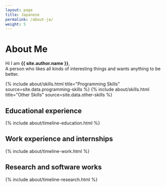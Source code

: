 ```yaml
---
layout: page
title: Japanese
permalink: /about-ja/
weight: 5
---
```


# **About Me**

Hi I am **{{ site.author.name }}**,<br>
A person who likes all kinds of interesting things and wants anything to be better.

<div class="row">
{% include about/skills.html title="Programming Skills" source=site.data.programming-skills %}
{% include about/skills.html title="Other Skills" source=site.data.other-skills %}
</div>

## Educational experience

<div class="row">
{% include about/timeline-education.html %}
</div>

## Work experience and internships

<div class="row">
{% include about/timeline-work.html %}
</div>

## Research and software works

<div class="row">
{% include about/timeline-research.html %}
</div>

